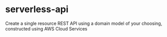 # serverless-api
Create a single resource REST API using a domain model of your choosing, constructed using AWS Cloud Services
